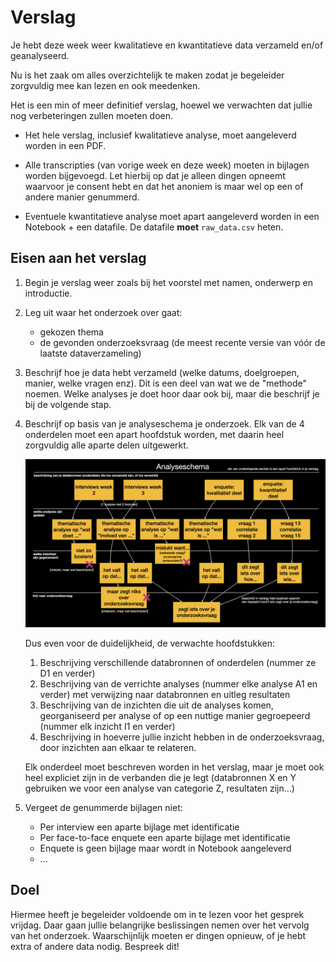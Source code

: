 # Verslag

Je hebt deze week weer kwalitatieve en kwantitatieve data verzameld en/of geanalyseerd.

Nu is het zaak om alles overzichtelijk te maken zodat je begeleider zorgvuldig mee kan lezen en ook meedenken.

Het is een min of meer definitief verslag, hoewel we verwachten dat jullie nog verbeteringen zullen moeten doen.

- Het hele verslag, inclusief kwalitatieve analyse, moet aangeleverd worden in een PDF.

- Alle transcripties (van vorige week en deze week) moeten in bijlagen worden bijgevoegd. Let hierbij op dat je alleen dingen opneemt waarvoor je consent hebt en dat het anoniem is maar wel op een of andere manier genummerd.

- Eventuele kwantitatieve analyse moet apart aangeleverd worden in een Notebook + een datafile. De datafile **moet** `raw_data.csv` heten.

## Eisen aan het verslag

1. Begin je verslag weer zoals bij het voorstel met namen, onderwerp en introductie.

2. Leg uit waar het onderzoek over gaat:

    - gekozen thema
    - de gevonden onderzoeksvraag (de meest recente versie van vóór de laatste dataverzameling)

2. Beschrijf hoe je data hebt verzameld (welke datums, doelgroepen, manier, welke vragen enz). Dit is een deel van wat we de "methode" noemen. Welke analyses je doet hoor daar ook bij, maar die beschrijf je bij de volgende stap.

3. Beschrijf op basis van je analyseschema je onderzoek. Elk van de 4 onderdelen moet een apart hoofdstuk worden, met daarin heel zorgvuldig alle aparte delen uitgewerkt.

    ![](schema.png)

    Dus even voor de duidelijkheid, de verwachte hoofdstukken:
    
    1. Beschrijving verschillende databronnen of onderdelen (nummer ze D1 en verder)
    2. Beschrijving van de verrichte analyses (nummer elke analyse A1 en verder) met verwijzing naar databronnen en uitleg resultaten
    3. Beschrijving van de inzichten die uit de analyses komen, georganiseerd per analyse of op een nuttige manier gegroepeerd (nummer elk inzicht I1 en verder)
    4. Beschrijving in hoeverre jullie inzicht hebben in de onderzoeksvraag, door inzichten aan elkaar te relateren.

    Elk onderdeel moet beschreven worden in het verslag, maar je moet ook heel expliciet zijn in 
    de verbanden die je legt (databronnen X en Y gebruiken we voor een analyse van categorie Z, resultaten zijn...)

4. Vergeet de genummerde bijlagen niet:

    - Per interview een aparte bijlage met identificatie
    - Per face-to-face enquete een aparte bijlage met identificatie
    - Enquete is geen bijlage maar wordt in Notebook aangeleverd
    - ...

## Doel

Hiermee heeft je begeleider voldoende om in te lezen voor het gesprek vrijdag.
Daar gaan jullie belangrijke beslissingen nemen over het vervolg van het onderzoek. Waarschijnlijk moeten er dingen opnieuw, of je hebt extra of andere data nodig. Bespreek dit!
